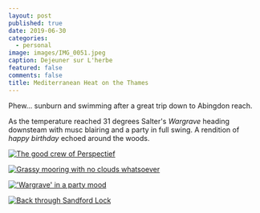 ```yaml
---
layout: post
published: true
date: 2019-06-30
categories:
  - personal
image: images/IMG_0051.jpeg
caption: Dejeuner sur L'herbe
featured: false
comments: false
title: Mediterranean Heat on the Thames
---
```

Phew... sunburn and swimming after a great trip down to Abingdon reach.

As the temperature reached 31 degrees Salter's _Wargrave_ heading downsteam with musc blairing and a party in full swing. A rendition of _happy birthday_ echoed around the woods.

[![The good crew of Perspectief]({{site.baseurl}}/images/2019/06/crew_danistellachrismick.jpeg)]({{site.baseurl}}/images/2019/06/crew_danistellachrismick.jpeg)

[![Grassy mooring with no clouds whatsoever]({{site.baseurl}}/images/2019/06/IMG_0048.jpg)]({{site.baseurl}}/images/2019/06/IMG_0048.jpg)

[!['Wargrave' in a party mood]({{site.baseurl}}/images/2019/06/IMG_0053.jpg)]({{site.baseurl}}/images/2019/06/IMG_0053.jpg)

[![Back through Sandford Lock]({{site.baseurl}}/images/2019/06/atsandfordlock.jpeg)]({{site.baseurl}}/images/2019/06/atsandfordlock.jpeg)
